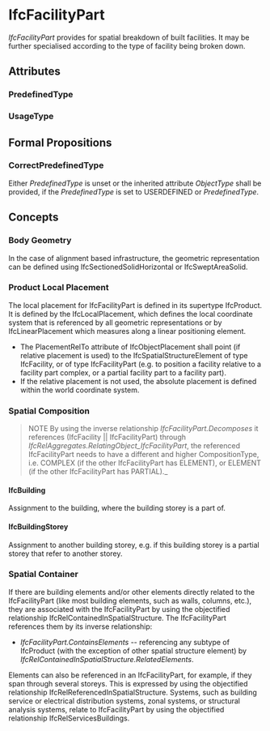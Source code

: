 # IfcFacilityPart

_IfcFacilityPart_ provides for spatial breakdown of built facilities. It may be further specialised according to the type of facility being broken down.

## Attributes

### PredefinedType


### UsageType


## Formal Propositions

### CorrectPredefinedType
Either _PredefinedType_ is unset or the inherited attribute _ObjectType_ shall be provided, if the _PredefinedType_ is set to USERDEFINED or _PredefinedType_.

## Concepts

### Body Geometry

In the case of alignment based infrastructure, the geometric representation can be defined using IfcSectionedSolidHorizontal or IfcSweptAreaSolid.

### Product Local Placement

The local placement for IfcFacilityPart is defined in its supertype IfcProduct. It is defined by the IfcLocalPlacement, which defines the local coordinate system that is referenced by all geometric representations or by IfcLinearPlacement which measures along a linear positioning element.

* The PlacementRelTo attribute of IfcObjectPlacement shall point (if relative placement is used) to the IfcSpatialStructureElement of type IfcFacility, or of type IfcFacilityPart (e.g. to position a facility relative to a facility part complex, or a partial facility part to a facility part).
* If the relative placement is not used, the absolute placement is defined within the world coordinate system.

### Spatial Composition

> NOTE  By using the inverse relationship _IfcFacilityPart.Decomposes_ it references (IfcFacility || IfcFacilityPart) through _IfcRelAggregates.RelatingObject_IfcFacilityPart_, the referenced
IfcFacilityPart needs to have a different and higher
 CompositionType, i.e. COMPLEX (if the other IfcFacilityPart has ELEMENT), or ELEMENT (if the other
 IfcFacilityPart has PARTIAL)._

#### IfcBuilding

Assignment to the building, where the building storey is a part of.

#### IfcBuildingStorey

Assignment to another building storey, e.g. if this building storey is a partial storey that refer to another storey.

### Spatial Container

If there are building elements and/or other elements directly related to the IfcFacilityPart (like most building elements, such as walls, columns, etc.), they are associated with the IfcFacilityPart by using the objectified relationship IfcRelContainedInSpatialStructure. The IfcFacilityPart references them by its inverse relationship:

* _IfcFacilityPart.ContainsElements_ -- referencing any subtype of IfcProduct (with the exception of other spatial structure element) by _IfcRelContainedInSpatialStructure.RelatedElements_.

Elements can also be referenced in an IfcFacilityPart, for example, if they span through several storeys. This is expressed by using the objectified relationship IfcRelReferencedInSpatialStructure. Systems, such as building service or electrical distribution systems, zonal systems, or structural analysis systems, relate to IfcFacilityPart by using the objectified relationship IfcRelServicesBuildings.

